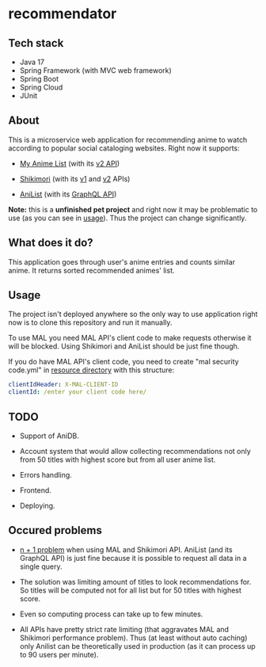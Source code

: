 # recommendator

## Tech stack

- Java 17
- Spring Framework (with MVC web framework)
- Spring Boot
- Spring Cloud
- JUnit

## About
 
This is a microservice web application for recommending anime to watch according to popular social cataloging websites. Right now it supports:

- [My Anime List](https://myanimelist.net/) (with its [v2 API](https://myanimelist.net/apiconfig/references/api/v2))

- [Shikimori](https://shikimori.one/) (with its [v1](https://shikimori.one/api/doc/1.0) and [v2](https://shikimori.one/api/doc/2.0) APIs)

- [AniList](https://anilist.co/) (with its [GraphQL API](https://github.com/AniList/ApiV2-GraphQL-Docs))

**Note:** this is a **unfinished pet project** and right now it may be problematic to use (as you can see in [usage](#usage)). Thus the project can change significantly.

## What does it do?

This application goes through user's anime entries and counts similar anime. It returns sorted recommended animes' list.

## Usage

The project isn't deployed anywhere so the only way to use application right now is to clone this repository and run it manually.

To use MAL you need MAL API's client code to make requests otherwise it will be blocked. Using Shikimori and AniList should be just fine though.

If you do have MAL API's client code, you need to create "mal security code.yml" in [resource directory](mal/src/main/resources/) with this structure:

```yaml
clientIdHeader: X-MAL-CLIENT-ID
clientId: /enter your client code here/
```

## TODO

- Support of AniDB.

- Account system that would allow collecting recommendations not only from 50 titles with highest score but from all user anime list.

- Errors handling.

- Frontend.

- Deploying.

## Occured problems

- [n + 1 problem](https://restfulapi.net/rest-api-n-1-problem/) when using MAL and Shikimori API. AniList (and its GraphQL API) is just fine because it is possible to request all data in a single query.

- The solution was limiting amount of titles to look recommendations for. So titles will be computed not for all list but for 50 titles with highest score.

- Even so computing process can take up to few minutes.

- All APIs have pretty strict rate limiting (that aggravates MAL and Shikimori performance problem). Thus (at least without auto caching) only Anilist can be theoretically used in production (as it can process up to 90 users per minute).

